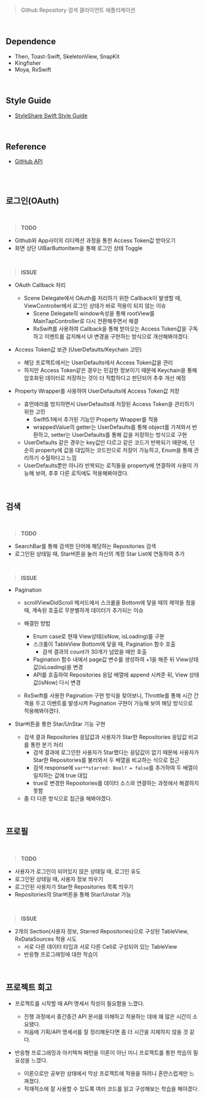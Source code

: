 <br>


> Github Repository 검색 클라이언트 애플리케이션
> 

<br>

## D**ependence**



- Then, Toast-Swift, SkeletonView, SnapKit
- Kingfisher
- Moya, RxSwift

<br>


## ****Style Guide****



- [StyleShare Swift Style Guide](https://github.com/StyleShare/swift-style-guide)

<br>


## ****Reference****


- [GitHub API](https://developer.github.com/v3/)


<br>
<br>


## 로그인(OAuth)



<br>

> **TODO**

- Github와 App사이의 리디렉션 과정을 통한 Access Token값 받아오기
- 화면 상단 UIBarButtonItem을 통해 로그인 상태 Toggle

<br>

> **ISSUE**

- OAuth Callback 처리
    - Scene Delegate에서 OAuth를 처리하기 위한 Callback이 발생할 때, ViewController에서 로그인 상태가 바로 적용이 되지 않는 이슈
        - Scene Delegate의 window속성을 통해 rootView를 MainTapController로 다시 전환해주면서 해결
        - RxSwift를 사용하여 Callback을 통해 받아오는 Access Token값을 구독하고 이벤트를 감지해서 UI 변경을 구현하는 방식으로 개선해봐야겠다.
    
- Access Token값 보관 (UserDefaults/Keychain 고민)
    - 해당 프로젝트에서는 UserDefaults에서 Access Token값을 관리
    - 하지만 Access Token같은 경우는 민감한 정보이기 때문에 Keychain을 통해 암호화된 데이터로 저장하는 것이 더 적합하다고 판단되어 추후 개선 예정
    
- Property Wrapper를 사용하여 UserDefaults에 Access Token값 저장
    - 휴먼에러를 방지하면서 UserDefaults에 저장된 Access Token을 관리하기 위한 고민
        - Swift5.1에서 추가된 기능인 Property Wrapper를 적용
        - wrappedValue의 getter는 UserDefaults를 통해 object를 가져와서 반환하고, setter는 UserDefaults를 통해 값을 저장하는 방식으로 구현
    - UserDefaults 같은 경우는 key값만 다르고 같은 코드가 반복되기 때문에, 단순히 property에 값을 대입하는 코드만으로 저장이 가능하고, Enum을 통해 관리하기 수월하다고 느낌
    - UserDefaults뿐만 아니라 반복되는 로직들을 property에 연결하여 사용이 가능해 보여, 추후 다른 로직에도 적용해봐야겠다.

<br>


## 검색



<br>

> **TODO**

- SearchBar를 통해 검색한 단어에 해당하는 Repositories 검색
- 로그인된 상태일 때, Star버튼을 눌러 자신의 계정 Star List에 연동하여 추가

<br>

> **ISSUE**

- Pagination
    - scrollViewDidScroll 메서드에서 스크롤을 Bottom에 닿을 때의 제약을 줬을 때, 계속된 호출로 무분별하게 데이터가 추가되는 이슈
    
    - 해결한 방법
        - Enum case로 현재 View상태(isNow, isLoading)를 구분
        - 스크롤이 TableView Bottom에 닿을 때, Pagination 함수 호출
            - 검색 결과의 count가 30개가 넘었을 때만 호출
        - Pagination 함수 내에서 page값 변수를 생성하여 +1을 해준 뒤 View상태 값(isLoading)을 변경
        - API를 호출하여 Repositories 응답 배열에 append 시켜준 뒤, View 상태값(isNow) 다시 변경
    
    - RxSwift를 사용한 Pagination 구현 방식을 찾아보니, Throttle를 통해 시간 간격을 두고 이벤트를 발생시켜 Pagination 구현이 가능해 보여 해당 방식으로 적용해봐야겠다.
    
- Star버튼을 통한 Star/UnStar 기능 구현
    - 검색 결과 Repositories 응답값과 사용자가 Star한 Repositories 응답값 비교를 통한 분기 처리
        - 검색 결과에 로그인한 사용자가 Star했다는 응답값이 없기 때문에 사용자가 Star한 Repositories를 불러와서 두 배열을 비교하는 식으로 접근
        - 검색 response에 `var**starred: Bool? = false`를 추가하여 두 배열이 일치하는 값에 true 대입
        - true로 변경한 Repositories를 데이터 소스와 연결하는 과정에서 해결하지 못함
    - 좀 더 다른 방식으로 접근을 해봐야겠다.

<br>

## 프로필



<br>

> **TODO**

- 사용자가 로그인이 되어있지 않은 상태일 때, 로그인 유도
- 로그인된 상태일 때, 사용자 정보 띄우기
- 로그인된 사용자가 Star한 Repositories 목록 띄우기
- Repositories의 Star버튼을 통해 Star/Unstar 가능

<br>

> **ISSUE**

- 2개의 Section(사용자 정보, Starred Repositories)으로 구성된 TableView, RxDataSources 적용 시도
    - 서로 다른 데이터 타입과 서로 다른 Cell로 구성되어 있는 TableView
    - 반응형 프로그래밍에 대한 학습이

<br>

## 프로젝트 회고



- 프로젝트를 시작할 때 API 명세서 작성이 필요함을 느꼈다.
    - 진행 과정에서 중간중간 API 문서를 이해하고 적용하는 데에 꽤 많은 시간이 소요됐다.
    - 처음에 기획/API 명세서를 잘 정리해둔다면 좀 더 시간을 지체하지 않을 것 같다.

- 반응형 프로그래밍과 아키텍쳐 패턴을 이론이 아닌 미니 프로젝트를 통한 학습의 필요성을 느꼈다.
    - 이론으로만 공부한 상태에서 막상 프로젝트에 적용을 하려니 혼란스럽게만 느껴졌다.
    - 적재적소에 잘 사용할 수 있도록 여러 코드를 읽고 구성해보는 학습을 해야겠다.

<br>
<br>
